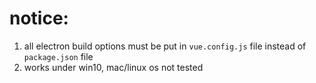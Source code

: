 # notice:
1. all electron build options must be put in `vue.config.js` file instead of `package.json` file
2. works under win10, mac/linux os not tested
